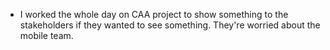 - I worked the whole day on CAA project to show something to the stakeholders if they wanted to see something. They're worried about the mobile team.
